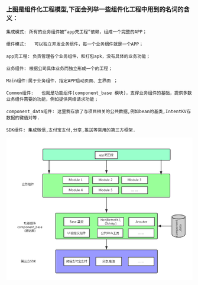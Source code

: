 
### 上图是组件化工程模型,下面会列举一些组件化工程中用到的名词的含义：

    集成模式: 所有的业务组件被“app壳工程”依赖，组成一个完整的APP；

    组件模式:   可以独立开发业务组件，每一个业务组件就是一个APP；

    app壳工程: 负责管理各个业务组件，和打包apk，没有具体的业务功能；

    业务组件: 根据公司具体业务而独立形成一个的工程；

    Main组件:属于业务组件，指定APP启动页面、主界面 ；

    Common组件:   也就是功能组件(component_base 模块)，支撑业务组件的基础，提供多数业务组件需要的功能，例如提供网络请求功能；

    component_data组件: 这里我存放了与项目相关的公共数据,例如bean的基类,IntentKV存数据的键值对等.

    SDK组件: 集成微信,支付宝支付,分享,推送等常用的第三方框架.

<img src="https://github.com/HZHAndroid/AndroidComponentization/blob/master/pic/jiegou.png" />
